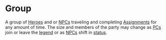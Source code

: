# Group

A group of [Heroes](Definitions/Hero) and or [NPCs](Definitions/NPC) traveling and completing [Assignments](Definitions/Assignments/README) for any amount of time. The size and members of the party may change as [PCs](Definitions/Player) join or leave the [legend](Definitions/Legend) or as [NPCs](Definitions/NPC) shift in [status](Definitions/NPC#npc-status).
